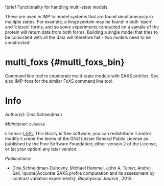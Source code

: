 \brief Functionality for handling multi-state models.

These are used in IMP to
model systems that are found simultaneously in multiple states. For example,
a hinge protein may be found in both 'open' and 'closed' forms, and so some
experiments conducted on a sample of the protein will return data from both
forms. Building a single model that tries to be consistent with all the data
will therefore fail - two models need to be constructed.

# multi_foxs {#multi_foxs_bin}
Command line tool to enumerate multi-state models with SAXS profiles.
See also IMP::foxs for the similar FoXS command line tool.

# Info

_Author(s)_: Dina Schneidman

_Maintainer_: `duhovka`

_License_: [LGPL](http://www.gnu.org/licenses/old-licenses/lgpl-2.1.html)
This library is free software; you can redistribute it and/or
modify it under the terms of the GNU Lesser General Public
License as published by the Free Software Foundation; either
version 2 of the License, or (at your option) any later version.

_Publications_:
 - Dina Schneidman-Duhovny, Michael Hammel, John A. Tainer, Andrej Sali, \quote{Accurate SAXS profile computation and its assessment by contrast variation experiments}, <em> Biophysical Journal </em>, 2013.
